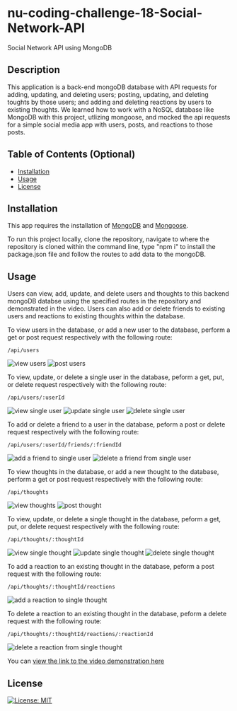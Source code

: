 # nu-coding-challenge-18-Social-Network-API
Social Network API using MongoDB 

## Description

This application is a back-end mongoDB database with API requests for adding, updating, and deleting users; posting, updating, and deleting toughts by those users; and adding and deleting reactions by users to existing thoughts. We learned how to work with a NoSQL database like MongoDB with this project, utlizing mongoose, and mocked the api requests for a simple social media app with users, posts, and reactions to those posts. 

## Table of Contents (Optional)

- [Installation](#installation)
- [Usage](#usage)
- [License](#license)

## Installation
This app requires the installation of [MongoDB](https://www.mongodb.com/) and [Mongoose](https://mongoosejs.com/). 

To run this project locally, clone the repository, navigate to where the repository is cloned within the command line, type "npm i" to install the package.json file and follow the routes to add data to the mongoDB.

## Usage

Users can view, add, update, and delete users and thoughts to this backend mongoDB databse using the specified routes in the repository and demonstrated in the video. Users can also add or delete friends to existing users and reactions to existing thoughts within the database. 

To view users in the database, or add a new user to the database, perform a get or post request respectively with the following route: 

`/api/users`

![view users](/assets/getUsers.jpg)
![post users](/assets/postUser.jpg)

To view, update, or delete a single user in the database, peform a get, put, or delete request respectively with the following route: 

`/api/users/:userId`

![view single user](/assets/getSingleUser.jpg)
![update single user](/assets/putUser.jpg)
![delete single user](/assets/deleteUser.jpeg)

To add or delete a friend to a user in the database, peform a post or delete request respectively with the following route: 

`/api/users/:userId/friends/:friendId`

![add a friend to single user](/assets/postFriend.jpg)
![delete a friend from single user](/assets/deleteFriend.jpg)

To view thoughts in the database, or add a new thought to the database, perform a get or post request respectively with the following route: 

`/api/thoughts`

![view thoughts](/assets/getThoughts.jpg)
![post thought](/assets/postThought.jpg)

To view, update, or delete a single thought in the database, peform a get, put, or delete request respectively with the following route: 

`/api/thoughts/:thoughtId`

![view single thought](/assets/getSingleThought.jpg)
![update single thought](/assets/putThought.jpg)
![delete single thought](/assets/deleteThought.jpg)

To add a reaction to an existing thought in the database, peform a post request with the following route: 

`/api/thoughts/:thoughtId/reactions`

![add a reaction to single thought](/assets/postReaction.jpg)

To delete a reaction to an existing thought in the database, peform a delete request with the following route: 

`/api/thoughts/:thoughtId/reactions/:reactionId`

![delete a reaction from single thought](/assets/deleteReaction.jpg)

You can [view the link to the video demonstration here](https://drive.google.com/file/d/1pbbFIX8KFhIWXIo805JS_K4zkhBtsg_r/view)

## License

[![License: MIT](https://img.shields.io/badge/License-MIT-yellow.svg)](https://opensource.org/licenses/MIT)

